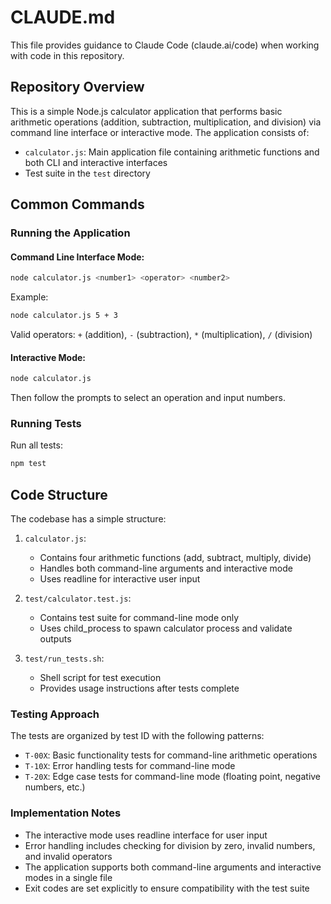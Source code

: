 # CLAUDE.md

This file provides guidance to Claude Code (claude.ai/code) when working with code in this repository.

## Repository Overview

This is a simple Node.js calculator application that performs basic arithmetic operations (addition, subtraction, multiplication, and division) via command line interface or interactive mode. The application consists of:

- `calculator.js`: Main application file containing arithmetic functions and both CLI and interactive interfaces
- Test suite in the `test` directory

## Common Commands

### Running the Application

#### Command Line Interface Mode:
```bash
node calculator.js <number1> <operator> <number2>
```

Example:
```bash
node calculator.js 5 + 3
```

Valid operators: `+` (addition), `-` (subtraction), `*` (multiplication), `/` (division)

#### Interactive Mode:
```bash
node calculator.js
```
Then follow the prompts to select an operation and input numbers.

### Running Tests

Run all tests:
```bash
npm test
```

## Code Structure

The codebase has a simple structure:

1. `calculator.js`: 
   - Contains four arithmetic functions (add, subtract, multiply, divide)
   - Handles both command-line arguments and interactive mode
   - Uses readline for interactive user input

2. `test/calculator.test.js`: 
   - Contains test suite for command-line mode only
   - Uses child_process to spawn calculator process and validate outputs

3. `test/run_tests.sh`: 
   - Shell script for test execution
   - Provides usage instructions after tests complete

### Testing Approach

The tests are organized by test ID with the following patterns:
- `T-00X`: Basic functionality tests for command-line arithmetic operations
- `T-10X`: Error handling tests for command-line mode
- `T-20X`: Edge case tests for command-line mode (floating point, negative numbers, etc.)

### Implementation Notes

- The interactive mode uses readline interface for user input
- Error handling includes checking for division by zero, invalid numbers, and invalid operators
- The application supports both command-line arguments and interactive modes in a single file
- Exit codes are set explicitly to ensure compatibility with the test suite